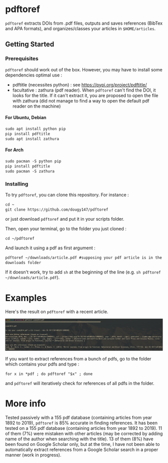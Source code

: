 # pdftoref

`pdftoref` extracts DOIs from .pdf files, outputs and saves references (BibTex and APA formats), and organizes/classes your articles in `$HOME/articles`.

## Getting Started

### Prerequisites

`pdftoref` should work out of the box. However, you may have to install some dependencies optimal use :

* pdftitle (necessites python) : see https://pypi.org/project/pdftitle/
* facultative : zathura (pdf reader). When `pdftoref` can't find the DOI, it looks for the title. If it can't extract it, you are proposed to open the file with zathura (did not manage to find a way to open the default pdf reader on the machine) <!--If it can't find the title, it prints a preview (20 first lines) in the terminal, so you can copy and paste it. -->

#### For Ubuntu, Debian

```
sudo apt install python pip
pip install pdftitle
sudo apt install zathura
```

#### For Arch

```
sudo pacman -S python pip
pip install pdftitle
sudo pacman -S zathura
```

### Installing

To try `pdftoref`, you can clone this repository. For instance :

```
cd ~
git clone https://github.com/dougy147/pdftoref
```

or just download `pdftoref` and put it in your scripts folder.

Then, open your terminal, go to the folder you just cloned :

```
cd ~/pdftoref
```

And launch it using a pdf as first argument :

```
pdftoref ~/downloads/article.pdf #supposing your pdf article is in the downloads folder
```

If it doesn't work, try to add `sh` at the beginning of the line (e.g. `sh pdftoref ~/downloads/article.pdf`).

# Examples

Here's the result on `pdftoref` with a recent article.

![](images/example1.png)

If you want to extract references from a bunch of pdfs, go to the folder which contains your pdfs and type :

```
for x in *pdf ; do pdftoref "$x" ; done
```
and `pdftoref` will iteratively check for references of all pdfs in the folder.

# More info

Tested passively with a 155 pdf database (containing articles from year 1892 to 2019), `pdftoref` is 85% accurate in finding references. It has been tested on a 155 pdf database (containing articles from year 1892 to 2019). 11 of them (7%) were mistaken with other articles (may be corrected by adding name of the author when searching with the title). 13 of them (8%) have been found on Google Scholar only, but at the time, I have not been able to automatically extract references from a Google Scholar search in a proper manner (work in progress).
